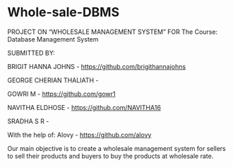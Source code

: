 # Whole-sale-DBMS

PROJECT ON
“WHOLESALE MANAGEMENT SYSTEM”
FOR
The Course: Database Management System


SUBMITTED BY:

BRIGIT HANNA JOHNS - https://github.com/brigithannajohns

GEORGE CHERIAN THALIATH -

GOWRI M - https://github.com/gowr1

NAVITHA ELDHOSE - https://github.com/NAVITHA16

SRADHA S R -

With the help of:
Alovy - https://github.com/alovy

Our main objective is to create a wholesale management system for sellers to sell  their products and buyers to buy the products at wholesale rate.
